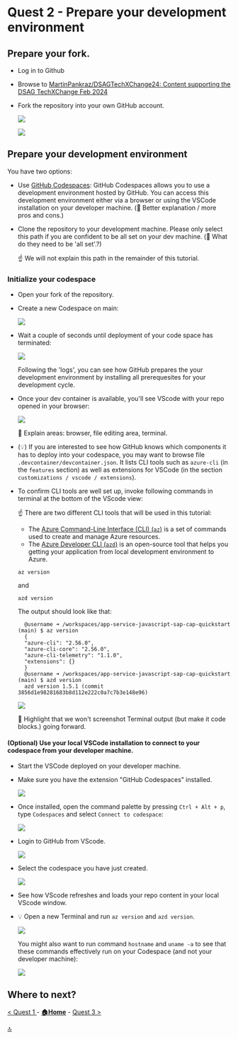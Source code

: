 # Quest 2 - Prepare your development environment


## Prepare your fork.

- Log in to Github

- Browse to [MartinPankraz/DSAGTechXChange24: Content supporting the DSAG TechXChange Feb 2024](https://github.com/MartinPankraz/DSAGTechXChange24) 

- Fork the repository into your own GitHub account.
  
  ![](2024-01-10-14-43-51.png)

  ![](2024-01-10-14-49-41.png)

## Prepare your development environment

You have two options:
- Use  [GitHub Codespaces](https://github.com/features/codespaces): GitHub Codespaces allows you to use a development environment hosted by GitHub. You can access this development environment either via a browser or using the VSCode installation on your developer machine. (:construction: Better explanation / more pros and cons.)

- Clone the repository to your development machine. Please only select this path if you are confident to be all set on your dev machine. (:construction: What do they need to be 'all set'.?)

  :point_up: We will not explain this path in the remainder of this tutorial.

### Initialize your codespace

- Open your fork of the repository.

- Create a new Codespace on main:

  ![](2024-01-10-14-57-12.png)

- Wait a couple of seconds until deployment of your code space has terminated:

  ![](2024-01-10-14-57-59.png)

  Following the 'logs', you can see how GitHub prepares the your development environment by installing all prerequesites for your development cycle.


- Once your dev container is available, you'll see VScode with your repo opened in your browser: 

  ![](2024-01-10-15-01-13.png)

  :construction: Explain areas: browser, file editing area, terminal.

- (:bulb:) If you are interested to see how GitHub knows which components it has to deploy into your codespace, you may want to browse file `.devcontainer/devcontainer.json`. It lists CLI tools such as `azure-cli` (in the `features` section) as well as extensions for VSCode (in the section `customizations / vscode / extensions`).

- To confirm CLI tools are well set up, invoke following commands in terminal at the bottom of the VScode view:

  :point_up: There are two different CLI tools that will be used in this tutorial:
  - The [Azure Command-Line Interface (CLI) (`az`)](https://learn.microsoft.com/en-us/cli/azure/) is a set of commands used to create and manage Azure resources.
  - The [Azure Developer CLI (`azd`)](https://learn.microsoft.com/en-us/azure/developer/azure-developer-cli/overview) is an open-source tool that helps you getting your application from local development environment to Azure.

  ```
  az version
  ```
  and
  ```
  azd version
  ```
  The output should look like that:
  ```
    @username ➜ /workspaces/app-service-javascript-sap-cap-quickstart (main) $ az version
    {
    "azure-cli": "2.56.0",
    "azure-cli-core": "2.56.0",
    "azure-cli-telemetry": "1.1.0",
    "extensions": {}
    }
    @username ➜ /workspaces/app-service-javascript-sap-cap-quickstart (main) $ azd version
    azd version 1.5.1 (commit 3856d1e98281683b8d112e222c0a7c7b3e148e96)
  ```

  ![](2024-01-10-15-10-03.png)

  :construction: Highlight that we won't screenshot Terminal output (but make it code blocks.) going forward.

#### (Optional) Use your local VSCode installation to connect to your codespace from your developer machine.

- Start the VSCode deployed on your developer machine.

- Make sure you have the extension "GitHub Codespaces" installed.

  ![](2024-01-10-15-31-25.png)

- Once installed, open the command palette by pressing `Ctrl + Alt + p`, type `Codespaces` and select `Connect to codespace`:
  
  ![](2024-01-10-15-32-35.png)

- Login to GitHub from VScode.

  ![](2024-01-10-15-33-27.png)

- Select the codespace you have just created.

  ![](2024-01-10-15-34-21.png)

- See how VScode refreshes and loads your repo content in your local VScode window.

- :bulb: Open a new Terminal and run `az version` and `azd version`.

  ![](2024-01-10-15-37-03.png)

  You might also want to run command `hostname` and `uname -a` to see that these commands effectively run on your Codespace (and not your developer machine):

  ![](2024-01-10-15-39-10.png)

  

## Where to next?

[ < Quest 1 ](quest1.md) - **[🏠Home](../README.md)** - [ Quest 3 >](quest3.md)

[🔝](#)
